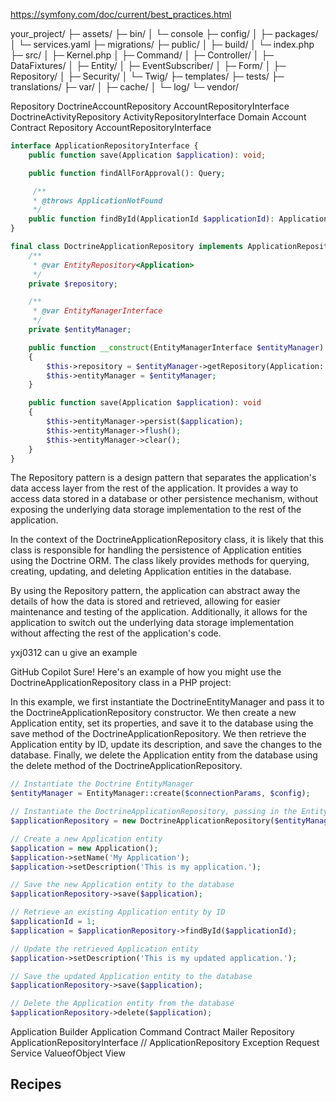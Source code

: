 <https://symfony.com/doc/current/best_practices.html>

your_project/
├─ assets/
├─ bin/
│  └─ console
├─ config/
│  ├─ packages/
│  └─ services.yaml
├─ migrations/
├─ public/
│  ├─ build/
│  └─ index.php
├─ src/
│  ├─ Kernel.php
│  ├─ Command/
│  ├─ Controller/
│  ├─ DataFixtures/
│  ├─ Entity/
│  ├─ EventSubscriber/
│  ├─ Form/
│  ├─ Repository/
│  ├─ Security/
│  └─ Twig/
├─ templates/
├─ tests/
├─ translations/
├─ var/
│  ├─ cache/
│  └─ log/
└─ vendor/

Repository
    DoctrineAccountRepository AccountRepositoryInterface
    DoctrineActivityRepository ActivityRepositoryInterface
Domain
    Account
        Contract
            Repository
                AccountRepositoryInterface

```php
interface ApplicationRepositoryInterface {
    public function save(Application $application): void;

    public function findAllForApproval(): Query;

     /**
     * @throws ApplicationNotFound
     */
    public function findById(ApplicationId $applicationId): Application;
}

final class DoctrineApplicationRepository implements ApplicationRepositoryInterface {*
    /**
     * @var EntityRepository<Application>
     */
    private $repository;

    /**
     * @var EntityManagerInterface
     */
    private $entityManager;

    public function __construct(EntityManagerInterface $entityManager)
    {
        $this->repository = $entityManager->getRepository(Application::class);
        $this->entityManager = $entityManager;
    }

    public function save(Application $application): void
    {
        $this->entityManager->persist($application);
        $this->entityManager->flush();
        $this->entityManager->clear();
    }
}
```

The Repository pattern is a design pattern that separates the application's data access layer from the rest of the application. It provides a way to access data stored in a database or other persistence mechanism, without exposing the underlying data storage implementation to the rest of the application.

In the context of the DoctrineApplicationRepository class, it is likely that this class is responsible for handling the persistence of Application entities using the Doctrine ORM. The class likely provides methods for querying, creating, updating, and deleting Application entities in the database.

By using the Repository pattern, the application can abstract away the details of how the data is stored and retrieved, allowing for easier maintenance and testing of the application. Additionally, it allows for the application to switch out the underlying data storage implementation without affecting the rest of the application's code.

yxj0312
can u give an example

GitHub Copilot
Sure! Here's an example of how you might use the DoctrineApplicationRepository class in a PHP project:

In this example, we first instantiate the DoctrineEntityManager and pass it to the DoctrineApplicationRepository constructor. We then create a new Application entity, set its properties, and save it to the database using the save method of the DoctrineApplicationRepository. We then retrieve the Application entity by ID, update its description, and save the changes to the database. Finally, we delete the Application entity from the database using the delete method of the DoctrineApplicationRepository.

```php
// Instantiate the Doctrine EntityManager
$entityManager = EntityManager::create($connectionParams, $config);

// Instantiate the DoctrineApplicationRepository, passing in the EntityManager
$applicationRepository = new DoctrineApplicationRepository($entityManager);

// Create a new Application entity
$application = new Application();
$application->setName('My Application');
$application->setDescription('This is my application.');

// Save the new Application entity to the database
$applicationRepository->save($application);

// Retrieve an existing Application entity by ID
$applicationId = 1;
$application = $applicationRepository->findById($applicationId);

// Update the retrieved Application entity
$application->setDescription('This is my updated application.');

// Save the updated Application entity to the database
$applicationRepository->save($application);

// Delete the Application entity from the database
$applicationRepository->delete($application);
```

Application
Builder
    Application
Command
Contract
    Mailer
    Repository
        ApplicationRepositoryInterface  // ApplicationRepository
Exception
Request
Service
ValueofObject
View

## Recipes
